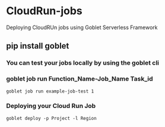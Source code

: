 # CloudRun-jobs
Deploying CloudRUn jobs using Goblet Serverless Framework

## pip install goblet

### You can test your jobs locally by using the goblet cli

### goblet job run Function_Name-Job_Name Task_id
```goblet job run example-job-test 1```

### Deploying your Cloud Run Job
```goblet deploy -p Project -l Region```